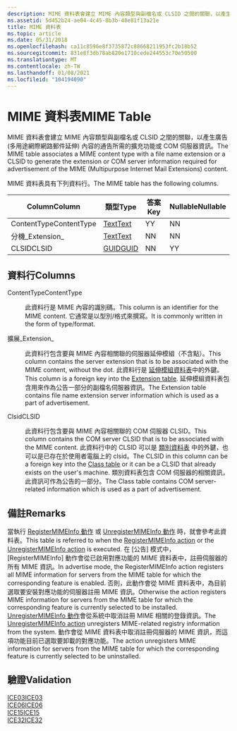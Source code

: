 ```yaml
---
description: MIME 資料表會建立 MIME 內容類型與副檔名或 CLSID 之間的關聯，以產生廣告 (多用途網際網路郵件延伸) 內容的通告所需的擴充功能或 COM 伺服器資訊。
ms.assetid: 5d452b24-ae04-4c45-8b3b-48e81f13a21e
title: MIME 資料表
ms.topic: article
ms.date: 05/31/2018
ms.openlocfilehash: ca11c8596e8f3735872c88668211953fc2b18b52
ms.sourcegitcommit: 831e8f3db78ab820e1710cede244553c70e50500
ms.translationtype: MT
ms.contentlocale: zh-TW
ms.lasthandoff: 01/08/2021
ms.locfileid: "104194090"
---
```

# <a name="mime-table"></a><span data-ttu-id="b2ccc-103">MIME 資料表</span><span class="sxs-lookup"><span data-stu-id="b2ccc-103">MIME Table</span></span>

<span data-ttu-id="b2ccc-104">MIME 資料表會建立 MIME 內容類型與副檔名或 CLSID 之間的關聯，以產生廣告 (多用途網際網路郵件延伸) 內容的通告所需的擴充功能或 COM 伺服器資訊。</span><span class="sxs-lookup"><span data-stu-id="b2ccc-104">The MIME table associates a MIME content type with a file name extension or a CLSID to generate the extension or COM server information required for advertisement of the MIME (Multipurpose Internet Mail Extensions) content.</span></span>

<span data-ttu-id="b2ccc-105">MIME 資料表具有下列資料行。</span><span class="sxs-lookup"><span data-stu-id="b2ccc-105">The MIME table has the following columns.</span></span>



| <span data-ttu-id="b2ccc-106">Column</span><span class="sxs-lookup"><span data-stu-id="b2ccc-106">Column</span></span>      | <span data-ttu-id="b2ccc-107">類型</span><span class="sxs-lookup"><span data-stu-id="b2ccc-107">Type</span></span>             | <span data-ttu-id="b2ccc-108">答案</span><span class="sxs-lookup"><span data-stu-id="b2ccc-108">Key</span></span> | <span data-ttu-id="b2ccc-109">Nullable</span><span class="sxs-lookup"><span data-stu-id="b2ccc-109">Nullable</span></span> |
|-------------|------------------|-----|----------|
| <span data-ttu-id="b2ccc-110">ContentType</span><span class="sxs-lookup"><span data-stu-id="b2ccc-110">ContentType</span></span> | [<span data-ttu-id="b2ccc-111">Text</span><span class="sxs-lookup"><span data-stu-id="b2ccc-111">Text</span></span>](text.md) | <span data-ttu-id="b2ccc-112">Y</span><span class="sxs-lookup"><span data-stu-id="b2ccc-112">Y</span></span>   | <span data-ttu-id="b2ccc-113">N</span><span class="sxs-lookup"><span data-stu-id="b2ccc-113">N</span></span>        |
| <span data-ttu-id="b2ccc-114">分機\_</span><span class="sxs-lookup"><span data-stu-id="b2ccc-114">Extension\_</span></span> | [<span data-ttu-id="b2ccc-115">Text</span><span class="sxs-lookup"><span data-stu-id="b2ccc-115">Text</span></span>](text.md) | <span data-ttu-id="b2ccc-116">N</span><span class="sxs-lookup"><span data-stu-id="b2ccc-116">N</span></span>   | <span data-ttu-id="b2ccc-117">N</span><span class="sxs-lookup"><span data-stu-id="b2ccc-117">N</span></span>        |
| <span data-ttu-id="b2ccc-118">CLSID</span><span class="sxs-lookup"><span data-stu-id="b2ccc-118">CLSID</span></span>       | [<span data-ttu-id="b2ccc-119">GUID</span><span class="sxs-lookup"><span data-stu-id="b2ccc-119">GUID</span></span>](guid.md) | <span data-ttu-id="b2ccc-120">N</span><span class="sxs-lookup"><span data-stu-id="b2ccc-120">N</span></span>   | <span data-ttu-id="b2ccc-121">Y</span><span class="sxs-lookup"><span data-stu-id="b2ccc-121">Y</span></span>        |



 

## <a name="columns"></a><span data-ttu-id="b2ccc-122">資料行</span><span class="sxs-lookup"><span data-stu-id="b2ccc-122">Columns</span></span>

<dl> <dt>

<span data-ttu-id="b2ccc-123"><span id="ContentType"></span><span id="contenttype"></span><span id="CONTENTTYPE"></span>ContentType</span><span class="sxs-lookup"><span data-stu-id="b2ccc-123"><span id="ContentType"></span><span id="contenttype"></span><span id="CONTENTTYPE"></span>ContentType</span></span>
</dt> <dd>

<span data-ttu-id="b2ccc-124">此資料行是 MIME 內容的識別碼。</span><span class="sxs-lookup"><span data-stu-id="b2ccc-124">This column is an identifier for the MIME content.</span></span> <span data-ttu-id="b2ccc-125">它通常是以型別/格式來撰寫。</span><span class="sxs-lookup"><span data-stu-id="b2ccc-125">It is commonly written in the form of type/format.</span></span>

</dd> <dt>

<span data-ttu-id="b2ccc-126"><span id="Extension_"></span><span id="extension_"></span><span id="EXTENSION_"></span>擴展\_</span><span class="sxs-lookup"><span data-stu-id="b2ccc-126"><span id="Extension_"></span><span id="extension_"></span><span id="EXTENSION_"></span>Extension\_</span></span>
</dt> <dd>

<span data-ttu-id="b2ccc-127">此資料行包含要與 MIME 內容相關聯的伺服器延伸模組（不含點）。</span><span class="sxs-lookup"><span data-stu-id="b2ccc-127">This column contains the server extension that is to be associated with the MIME content, without the dot.</span></span> <span data-ttu-id="b2ccc-128">此資料行是 [延伸模組資料表](extension-table.md)中的外鍵。</span><span class="sxs-lookup"><span data-stu-id="b2ccc-128">This column is a foreign key into the [Extension table](extension-table.md).</span></span> <span data-ttu-id="b2ccc-129">延伸模組資料表包含用來作為公告一部分的副檔名伺服器資訊。</span><span class="sxs-lookup"><span data-stu-id="b2ccc-129">The Extension table contains file name extension server information which is used as a part of advertisement.</span></span>

</dd> <dt>

<span data-ttu-id="b2ccc-130"><span id="CLSID"></span><span id="clsid"></span>Clsid</span><span class="sxs-lookup"><span data-stu-id="b2ccc-130"><span id="CLSID"></span><span id="clsid"></span>CLSID</span></span>
</dt> <dd>

<span data-ttu-id="b2ccc-131">此資料行包含要與 MIME 內容相關聯的 COM 伺服器 CLSID。</span><span class="sxs-lookup"><span data-stu-id="b2ccc-131">This column contains the COM server CLSID that is to be associated with the MIME content.</span></span> <span data-ttu-id="b2ccc-132">此資料行中的 CLSID 可以是 [類別資料表](class-table.md) 中的外鍵，也可以是已存在於使用者電腦上的 clsid。</span><span class="sxs-lookup"><span data-stu-id="b2ccc-132">The CLSID in this column can be a foreign key into the [Class table](class-table.md) or it can be a CLSID that already exists on the user's machine.</span></span> <span data-ttu-id="b2ccc-133">類別資料表包含 COM 伺服器的相關資訊，此資訊可作為公告的一部分。</span><span class="sxs-lookup"><span data-stu-id="b2ccc-133">The Class table contains COM server-related information which is used as a part of advertisement.</span></span>

</dd> </dl>

## <a name="remarks"></a><span data-ttu-id="b2ccc-134">備註</span><span class="sxs-lookup"><span data-stu-id="b2ccc-134">Remarks</span></span>

<span data-ttu-id="b2ccc-135">當執行 [RegisterMIMEInfo 動作](registermimeinfo-action.md) 或 [UnregisterMIMEInfo 動作](unregistermimeinfo-action.md) 時，就會參考此資料表。</span><span class="sxs-lookup"><span data-stu-id="b2ccc-135">This table is referred to when the [RegisterMIMEInfo action](registermimeinfo-action.md) or the [UnregisterMIMEInfo action](unregistermimeinfo-action.md) is executed.</span></span> <span data-ttu-id="b2ccc-136">在 [公告] 模式中，[RegisterMIMEInfo] 動作會從已啟用對應功能的 MIME 資料表中，註冊伺服器的所有 MIME 資訊。</span><span class="sxs-lookup"><span data-stu-id="b2ccc-136">In advertise mode, the RegisterMIMEInfo action registers all MIME information for servers from the MIME table for which the corresponding feature is enabled.</span></span> <span data-ttu-id="b2ccc-137">否則，此動作會從 MIME 資料表中，為目前選取要安裝對應功能的伺服器註冊 MIME 資訊。</span><span class="sxs-lookup"><span data-stu-id="b2ccc-137">Otherwise the action registers MIME information for servers from the MIME table for which the corresponding feature is currently selected to be installed.</span></span> <span data-ttu-id="b2ccc-138">[UnregisterMIMEInfo 動作](unregistermimeinfo-action.md)會從系統中取消註冊 MIME 相關的登錄資訊。</span><span class="sxs-lookup"><span data-stu-id="b2ccc-138">The [UnregisterMIMEInfo action](unregistermimeinfo-action.md) unregisters MIME-related registry information from the system.</span></span> <span data-ttu-id="b2ccc-139">動作會從 MIME 資料表中取消註冊伺服器的 MIME 資訊，而這項功能目前已選取要卸載的對應功能。</span><span class="sxs-lookup"><span data-stu-id="b2ccc-139">The action unregisters MIME information for servers from the MIME table for which the corresponding feature is currently selected to be uninstalled.</span></span>

## <a name="validation"></a><span data-ttu-id="b2ccc-140">驗證</span><span class="sxs-lookup"><span data-stu-id="b2ccc-140">Validation</span></span>

<dl>

[<span data-ttu-id="b2ccc-141">ICE03</span><span class="sxs-lookup"><span data-stu-id="b2ccc-141">ICE03</span></span>](ice03.md)  
[<span data-ttu-id="b2ccc-142">ICE06</span><span class="sxs-lookup"><span data-stu-id="b2ccc-142">ICE06</span></span>](ice06.md)  
[<span data-ttu-id="b2ccc-143">ICE15</span><span class="sxs-lookup"><span data-stu-id="b2ccc-143">ICE15</span></span>](ice15.md)  
[<span data-ttu-id="b2ccc-144">ICE32</span><span class="sxs-lookup"><span data-stu-id="b2ccc-144">ICE32</span></span>](ice32.md)  
</dl>

 

 



